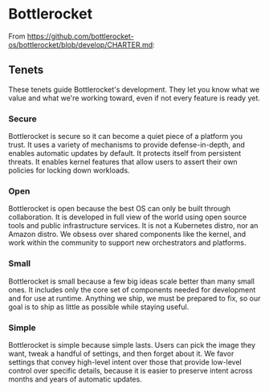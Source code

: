 # Bottlerocket

From https://github.com/bottlerocket-os/bottlerocket/blob/develop/CHARTER.md:

## Tenets

These tenets guide Bottlerocket's development. They let you know what we value and what we're working toward, even if not every feature is ready yet.

### Secure

Bottlerocket is secure so it can become a quiet piece of a platform you trust. It uses a variety of mechanisms to provide defense-in-depth, and enables automatic updates by default. It protects itself from persistent threats. It enables kernel features that allow users to assert their own policies for locking down workloads.

### Open

Bottlerocket is open because the best OS can only be built through collaboration. It is developed in full view of the world using open source tools and public infrastructure services. It is not a Kubernetes distro, nor an Amazon distro. We obsess over shared components like the kernel, and work within the community to support new orchestrators and platforms.

### Small

Bottlerocket is small because a few big ideas scale better than many small ones. It includes only the core set of components needed for development and for use at runtime. Anything we ship, we must be prepared to fix, so our goal is to ship as little as possible while staying useful.

### Simple

Bottlerocket is simple because simple lasts. Users can pick the image they want, tweak a handful of settings, and then forget about it. We favor settings that convey high-level intent over those that provide low-level control over specific details, because it is easier to preserve intent across months and years of automatic updates.
